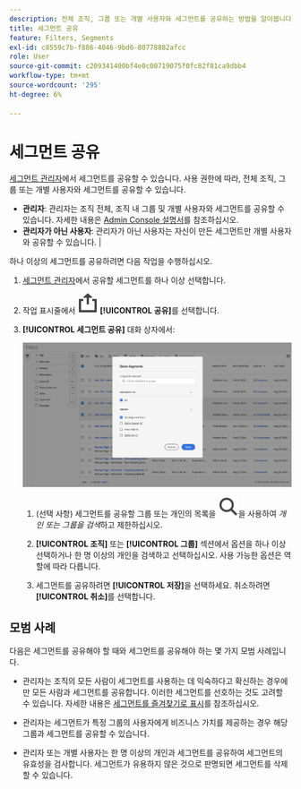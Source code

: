 ```yaml
---
description: 전체 조직, 그룹 또는 개별 사용자와 세그먼트를 공유하는 방법을 알아봅니다.
title: 세그먼트 공유
feature: Filters, Segments
exl-id: c8559c7b-f886-4046-9bd6-80778882afcc
role: User
source-git-commit: c209341400bf4e0c00719075f0fc82f81ca9dbb4
workflow-type: tm+mt
source-wordcount: '295'
ht-degree: 6%

---
```


# 세그먼트 공유

[세그먼트 관리자](seg-manage.md)에서 세그먼트를 공유할 수 있습니다. 사용 권한에 따라, 전체 조직, 그룹 또는 개별 사용자와 세그먼트를 공유할 수 있습니다.

* **관리자**: 관리자는 조직 전체, 조직 내 그룹 및 개별 사용자와 세그먼트를 공유할 수 있습니다. 자세한 내용은 [Admin Console 설명서](https://helpx.adobe.com/kr/enterprise/using/manage-products.html)를 참조하십시오.
* **관리자가 아닌 사용자**: 관리자가 아닌 사용자는 자신이 만든 세그먼트만 개별 사용자와 공유할 수 있습니다. |

하나 이상의 세그먼트를 공유하려면 다음 작업을 수행하십시오.

1. [세그먼트 관리자](seg-manage.md)에서 공유할 세그먼트를 하나 이상 선택합니다.
1. 작업 표시줄에서 ![공유](/help/assets/icons/ShareAlt.svg) **[!UICONTROL 공유]**&#x200B;를 선택합니다.
1. **[!UICONTROL 세그먼트 공유]** 대화 상자에서:

   ![세그먼트 공유 대화 상자](assets/share-filter-dialog.png)

   1. (선택 사항) 세그먼트를 공유할 그룹 또는 개인의 목록을 ![검색](/help/assets/icons/Search.svg)을 사용하여 *개인 또는 그룹을 검색*&#x200B;하고 제한하십시오.

   1. **[!UICONTROL 조직]** 또는 **[!UICONTROL 그룹]** 섹션에서 옵션을 하나 이상 선택하거나 한 명 이상의 개인을 검색하고 선택하십시오. 사용 가능한 옵션은 역할에 따라 다릅니다.

   1. 세그먼트를 공유하려면 **[!UICONTROL 저장]**&#x200B;을 선택하세요. 취소하려면 **[!UICONTROL 취소]**&#x200B;를 선택합니다.

## 모범 사례

다음은 세그먼트를 공유해야 할 때와 세그먼트를 공유해야 하는 몇 가지 모범 사례입니다.

* 관리자는 조직의 모든 사람이 세그먼트를 사용하는 데 익숙하다고 확신하는 경우에만 모든 사람과 세그먼트를 공유합니다. 이러한 세그먼트를 선호하는 것도 고려할 수 있습니다. 자세한 내용은 [세그먼트를 즐겨찾기로 표시](seg-favorite.md)를 참조하십시오.

* 관리자는 세그먼트가 특정 그룹의 사용자에게 비즈니스 가치를 제공하는 경우 해당 그룹과 세그먼트를 공유할 수 있습니다.

* 관리자 또는 개별 사용자는 한 명 이상의 개인과 세그먼트를 공유하여 세그먼트의 유효성을 검사합니다. 세그먼트가 유용하지 않은 것으로 판명되면 세그먼트를 삭제할 수 있습니다.

